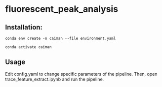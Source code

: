 # fluorescent_peak_analysis

## Installation: 
`conda env create -n caiman --file environment.yaml`

`conda activate caiman`

## Usage
Edit config.yaml to change specific parameters of the pipeline. Then, open trace_feature_extract.ipynb and run the pipeline.